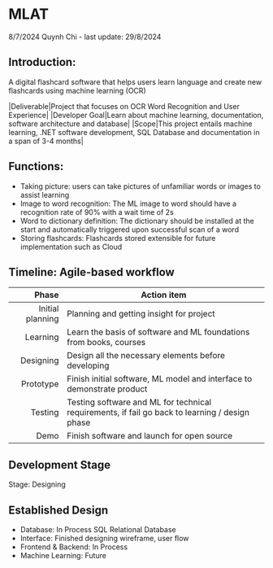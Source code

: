 # MLAT
8/7/2024 Quynh Chi - last update: 29/8/2024
## Introduction:
A digital flashcard software that helps users learn language and create new flashcards using machine learning (OCR)

|Deliverable|Project that focuses on OCR Word Recognition and User Experience|
|Developer Goal|Learn about machine learning, documentation, software architecture and database|
|Scope|This project entails machine learning, .NET software development, SQL Database and documentation in a span of 3-4 months|
	
## Functions:
- Taking picture: users can take pictures of unfamiliar words or images to assist learning
- Image to word recognition: The ML image to word should have a recognition rate of 90% with a wait time of 2s
- Word to dictionary definition: The dictionary should be installed at the start and automatically triggered upon successful scan of a word
- Storing flashcards: Flashcards stored extensible for future implementation such as Cloud

## Timeline: Agile-based workflow
|Phase | Action item |
|-----:|---------------|
|Initial planning|Planning and getting insight for project               |
| Learning|Learn the basis of software and ML foundations from books, courses               |
| Designing | Design all the necessary elements before developing |
| Prototype|  Finish initial software, ML model and interface to demonstrate product |            |
|Testing|Testing software and ML for technical requirements, if fail go back to learning / design phase |
|Demo|Finish software and launch for open source |

## Development Stage
Stage: Designing

## Established Design
- Database: In Process SQL Relational Database
- Interface: Finished designing wireframe, user flow 
- Frontend & Backend: In Process
- Machine Learning: Future
